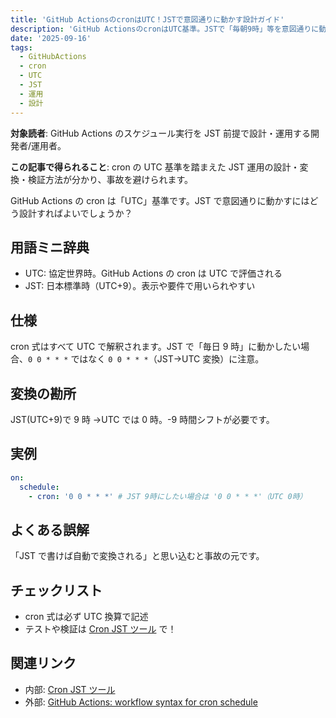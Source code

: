 ```yaml
---
title: 'GitHub ActionsのcronはUTC！JSTで意図通りに動かす設計ガイド'
description: 'GitHub ActionsのcronはUTC基準。JSTで「毎朝9時」等を意図通りに動かすための設計パターン、UTC変換の勘所、よくある誤解と対策、具体的なcron例、検証チェックリストまでを網羅し、運用事故を未然に防ぎます。'
date: '2025-09-16'
tags:
  - GitHubActions
  - cron
  - UTC
  - JST
  - 運用
  - 設計
---
```


**対象読者**: GitHub Actions のスケジュール実行を JST 前提で設計・運用する開発者/運用者。

**この記事で得られること**: cron の UTC 基準を踏まえた JST 運用の設計・変換・検証方法が分かり、事故を避けられます。

GitHub Actions の cron は「UTC」基準です。JST で意図通りに動かすにはどう設計すればよいでしょうか？

## 用語ミニ辞典

- UTC: 協定世界時。GitHub Actions の cron は UTC で評価される
- JST: 日本標準時（UTC+9）。表示や要件で用いられやすい

## 仕様

cron 式はすべて UTC で解釈されます。JST で「毎日 9 時」に動かしたい場合、`0 0 * * *` ではなく `0 0 * * *`（JST→UTC 変換）に注意。

## 変換の勘所

JST(UTC+9)で 9 時 →UTC では 0 時。-9 時間シフトが必要です。

## 実例

```yaml
on:
  schedule:
    - cron: '0 0 * * *' # JST 9時にしたい場合は '0 0 * * *'（UTC 0時）
```

## よくある誤解

「JST で書けば自動で変換される」と思い込むと事故の元です。

## チェックリスト

- cron 式は必ず UTC 換算で記述
- テストや検証は [Cron JST ツール](/tools/cron-jst) で！

## 関連リンク

- 内部: [Cron JST ツール](/tools/cron-jst)
- 外部: [GitHub Actions: workflow syntax for cron schedule](https://docs.github.com/actions/using-workflows/events-that-trigger-workflows#schedule)
